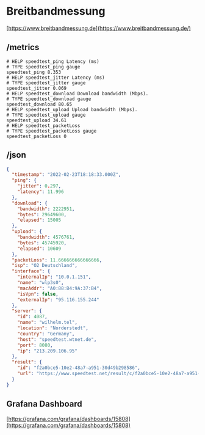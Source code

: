 # Breitbandmessung

[https://www.breitbandmessung.de](https://www.breitbandmessung.de/)

## /metrics

```text
# HELP speedtest_ping Latency (ms)
# TYPE speedtest_ping gauge
speedtest_ping 8.353
# HELP speedtest_jitter Latency (ms)
# TYPE speedtest_jitter gauge
speedtest_jitter 0.069
# HELP speedtest_download Download bandwidth (Mbps).
# TYPE speedtest_download gauge
speedtest_download 80.65
# HELP speedtest_upload Upload bandwidth (Mbps).
# TYPE speedtest_upload gauge
speedtest_upload 34.61
# HELP speedtest_packetLoss
# TYPE speedtest_packetLoss gauge
speedtest_packetLoss 0
```

## /json

```json
{
  "timestamp": "2022-02-23T18:18:33.000Z",
  "ping": {
    "jitter": 0.297,
    "latency": 11.996
  },
  "download": {
    "bandwidth": 2222951,
    "bytes": 29649600,
    "elapsed": 15005
  },
  "upload": {
    "bandwidth": 4576761,
    "bytes": 45745920,
    "elapsed": 10609
  },
  "packetLoss": 11.666666666666666,
  "isp": "O2 Deutschland",
  "interface": {
    "internalIp": "10.0.1.151",
    "name": "wlp3s0",
    "macAddr": "A0:88:B4:9A:37:B4",
    "isVpn": false,
    "externalIp": "95.116.155.244"
  },
  "server": {
    "id": 4087,
    "name": "wilhelm.tel",
    "location": "Norderstedt",
    "country": "Germany",
    "host": "speedtest.wtnet.de",
    "port": 8080,
    "ip": "213.209.106.95"
  },
  "result": {
    "id": "f2a0bce5-10e2-48a7-a951-30d49b298586",
    "url": "https://www.speedtest.net/result/c/f2a0bce5-10e2-48a7-a951-30d49b298586"
  }
}
```

## Grafana Dashboard

[https://grafana.com/grafana/dashboards/15808](https://grafana.com/grafana/dashboards/15808)
